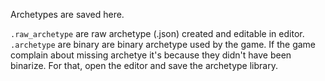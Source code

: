 Archetypes are saved here.

`.raw_archetype` are raw archetype (.json) created and editable in editor.
`.archetype` are binary are binary archetype used by the game. If the game complain about missing archetye it's because they didn't have been binarize. For that, open the editor and save the archetype library.